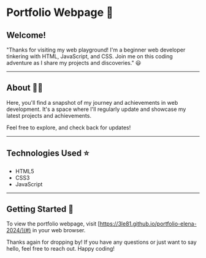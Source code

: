 # Portfolio Webpage 👋 

## Welcome!

"Thanks for visiting my web playground! I'm a beginner web developer tinkering with HTML, JavaScript, and CSS. Join me on this coding adventure as I share my projects and discoveries." 😃

---

## About :woman_student:

Here, you'll find a snapshot of my journey and achievements in web development. It's a space where I'll regularly update and showcase my latest projects and achievements.

Feel free to explore, and check back for updates!

---

## Technologies Used :star:

- HTML5
- CSS3
- JavaScript

---

## Getting Started :floppy_disk:

To view the portfolio webpage, visit [https://3le81.github.io/portfolio-elena-2024/](#) in your web browser.

Thanks again for dropping by! If you have any questions or just want to say hello, feel free to reach out. Happy coding!
